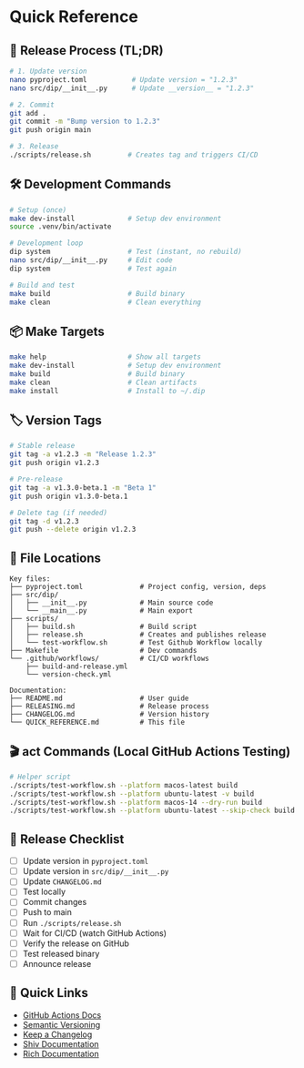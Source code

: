 # Quick Reference

## 🚀 Release Process (TL;DR)

```bash
# 1. Update version
nano pyproject.toml           # Update version = "1.2.3"
nano src/dip/__init__.py      # Update __version__ = "1.2.3"

# 2. Commit
git add .
git commit -m "Bump version to 1.2.3"
git push origin main

# 3. Release
./scripts/release.sh         # Creates tag and triggers CI/CD
```

## 🛠️ Development Commands

```bash
# Setup (once)
make dev-install             # Setup dev environment
source .venv/bin/activate

# Development loop
dip system                   # Test (instant, no rebuild)
nano src/dip/__init__.py     # Edit code
dip system                   # Test again

# Build and test
make build                   # Build binary
make clean                   # Clean everything
```

## 📦 Make Targets

```bash
make help                    # Show all targets
make dev-install             # Setup dev environment
make build                   # Build binary
make clean                   # Clean artifacts
make install                 # Install to ~/.dip
```

## 🏷️ Version Tags

```bash
# Stable release
git tag -a v1.2.3 -m "Release 1.2.3"
git push origin v1.2.3

# Pre-release
git tag -a v1.3.0-beta.1 -m "Beta 1"
git push origin v1.3.0-beta.1

# Delete tag (if needed)
git tag -d v1.2.3
git push --delete origin v1.2.3
```

## 📝 File Locations

```
Key files:
├── pyproject.toml              # Project config, version, deps
├── src/dip/
│   ├── __init__.py             # Main source code
│   └── __main__.py             # Main export
├── scripts/
│   ├── build.sh                # Build script
│   ├── release.sh              # Creates and publishes release
│   └── test-workflow.sh        # Test Github Workflow locally
├── Makefile                    # Dev commands
└── .github/workflows/          # CI/CD workflows
    ├── build-and-release.yml
    └── version-check.yml

Documentation:
├── README.md                   # User guide
├── RELEASING.md                # Release process
├── CHANGELOG.md                # Version history
└── QUICK_REFERENCE.md          # This file
```

## 🎬 act Commands (Local GitHub Actions Testing)

```bash
# Helper script
./scripts/test-workflow.sh --platform macos-latest build                # Test build
./scripts/test-workflow.sh --platform ubuntu-latest -v build            # Verbose
./scripts/test-workflow.sh --platform macos-14 --dry-run build          # Dry run
./scripts/test-workflow.sh --platform ubuntu-latest --skip-check build  # Skip uncommitted check
```

## 🎯 Release Checklist

- [ ] Update version in `pyproject.toml`
- [ ] Update version in `src/dip/__init__.py`
- [ ] Update `CHANGELOG.md`
- [ ] Test locally
- [ ] Commit changes
- [ ] Push to main
- [ ] Run `./scripts/release.sh`
- [ ] Wait for CI/CD (watch GitHub Actions)
- [ ] Verify the release on GitHub
- [ ] Test released binary
- [ ] Announce release

## 🔗 Quick Links

- [GitHub Actions Docs](https://docs.github.com/en/actions)
- [Semantic Versioning](https://semver.org/)
- [Keep a Changelog](https://keepachangelog.com/)
- [Shiv Documentation](https://shiv.readthedocs.io/)
- [Rich Documentation](https://rich.readthedocs.io/)
